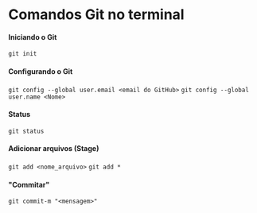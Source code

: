 # Comandos Git no terminal

#### Iniciando o Git

<!--Criação de um novo projeto-->

`git init`

#### Configurando o Git

<!--Configura a identidade do usuário-->

`git config --global user.email <email do GitHub>`
`git config --global user.name <Nome>`

#### Status

<!--Exibe possíveis mudanças e arquivos novos-->

`git status`

#### Adicionar arquivos (Stage)

<!--Prepara os arquivos novos/alterados para serem submetidos ao commit-->

`git add <nome_arquivo>`
`git add *` <!--adiciona todos os arquivos-->

#### "Commitar"

`git commit-m "<mensagem>" ` 

